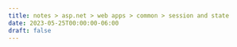 ```yaml
---
title: notes > asp.net > web apps > common > session and state
date: 2023-05-25T00:00:00-06:00
draft: false
---
```


